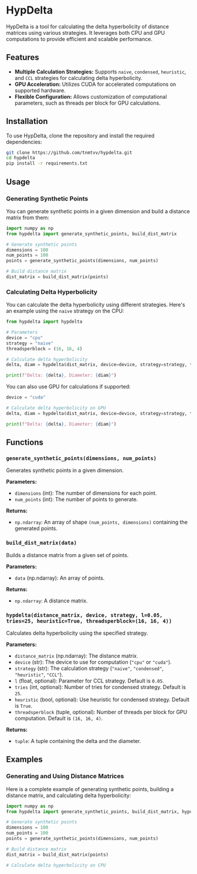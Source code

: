 # HypDelta

HypDelta is a tool for calculating the delta hyperbolicity of distance matrices using various strategies. It leverages both CPU and GPU computations to provide efficient and scalable performance.

## Features

- **Multiple Calculation Strategies:** Supports `naive`, `condensed`, `heuristic`, and `CCL` strategies for calculating delta hyperbolicity.
- **GPU Acceleration:** Utilizes CUDA for accelerated computations on supported hardware.
- **Flexible Configuration:** Allows customization of computational parameters, such as threads per block for GPU calculations.

## Installation

To use HypDelta, clone the repository and install the required dependencies:

```bash
git clone https://github.com/tnmtvv/hypdelta.git
cd hypdelta
pip install -r requirements.txt
```

## Usage

### Generating Synthetic Points

You can generate synthetic points in a given dimension and build a distance matrix from them:

```python
import numpy as np
from hypdelta import generate_synthetic_points, build_dist_matrix

# Generate synthetic points
dimensions = 100
num_points = 100
points = generate_synthetic_points(dimensions, num_points)

# Build distance matrix
dist_matrix = build_dist_matrix(points)
```

### Calculating Delta Hyperbolicity

You can calculate the delta hyperbolicity using different strategies. Here's an example using the `naive` strategy on the CPU:

```python
from hypdelta import hypdelta

# Parameters
device = "cpu"
strategy = "naive"
threadsperblock = (16, 16, 4)

# Calculate delta hyperbolicity
delta, diam = hypdelta(dist_matrix, device=device, strategy=strategy, threadsperblock=threadsperblock)

print(f"Delta: {delta}, Diameter: {diam}")
```

You can also use GPU for calculations if supported:

```python
device = "cuda"

# Calculate delta hyperbolicity on GPU
delta, diam = hypdelta(dist_matrix, device=device, strategy=strategy, threadsperblock=threadsperblock)

print(f"Delta: {delta}, Diameter: {diam}")
```

## Functions

### `generate_synthetic_points(dimensions, num_points)`

Generates synthetic points in a given dimension.

**Parameters:**
- `dimensions` (int): The number of dimensions for each point.
- `num_points` (int): The number of points to generate.

**Returns:**
- `np.ndarray`: An array of shape `(num_points, dimensions)` containing the generated points.

### `build_dist_matrix(data)`

Builds a distance matrix from a given set of points.

**Parameters:**
- `data` (np.ndarray): An array of points.

**Returns:**
- `np.ndarray`: A distance matrix.

### `hypdelta(distance_matrix, device, strategy, l=0.05, tries=25, heuristic=True, threadsperblock=(16, 16, 4))`

Calculates delta hyperbolicity using the specified strategy.

**Parameters:**
- `distance_matrix` (np.ndarray): The distance matrix.
- `device` (str): The device to use for computation (`"cpu"` or `"cuda"`).
- `strategy` (str): The calculation strategy (`"naive"`, `"condensed"`, `"heuristic"`, `"CCL"`).
- `l` (float, optional): Parameter for CCL strategy. Default is `0.05`.
- `tries` (int, optional): Number of tries for condensed strategy. Default is `25`.
- `heuristic` (bool, optional): Use heuristic for condensed strategy. Default is `True`.
- `threadsperblock` (tuple, optional): Number of threads per block for GPU computation. Default is `(16, 16, 4)`.

**Returns:**
- `tuple`: A tuple containing the delta and the diameter.

## Examples

### Generating and Using Distance Matrices

Here is a complete example of generating synthetic points, building a distance matrix, and calculating delta hyperbolicity:

```python
import numpy as np
from hypdelta import generate_synthetic_points, build_dist_matrix, hypdelta

# Generate synthetic points
dimensions = 100
num_points = 100
points = generate_synthetic_points(dimensions, num_points)

# Build distance matrix
dist_matrix = build_dist_matrix(points)

# Calculate delta hyperbolicity on CPU
